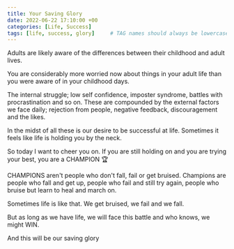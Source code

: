 ```yaml
---
title: Your Saving Glory
date: 2022-06-22 17:10:00 +00
categories: [Life, Success]
tags: [life, success, glory]     # TAG names should always be lowercase
---
```


Adults are likely aware of the differences between their childhood and adult lives.

You are considerably more worried now about things in your adult life than you were aware of in your childhood days.

The internal struggle; low self confidence, imposter syndrome, battles with procrastination and so on. These are compounded by the external factors we face daily; rejection from people, negative feedback, discouragement and the likes.

In the midst of all these is our desire to be successful at life. Sometimes it feels like life is holding you by the neck.

So today I want to cheer you on. If you are still holding on and you are trying your best, you are a CHAMPION 🏆

CHAMPIONS aren't people who don't fall, fail or get bruised. Champions are people who fall and get up, people who fail and still try again, people who bruise but learn to heal and march on.

Sometimes life is like that. We get bruised, we fail and we fall.

But as long as we have life, we will face this battle and who knows, we might WIN.

And this will be our saving glory
